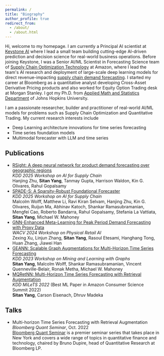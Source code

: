 ```yaml
---
permalink: /
title: "Biography"
author_profile: true
redirect_from: 
  - /about/
  - /about.html
---
```


Hi, welcome to my homepage. I am currently a Principal AI scientist at [Keystone AI](https://www.keystone.ai/) where I lead a small team building cutting-edge AI-driven prediction and decision science for real-world business operations. Before joining Keystone, I was a Senior AI/ML Scientist in Forecasting Science team of [Supply Chain Optimization Technology](https://www.amazon.science/tag/supply-chain-optimization-technologies) at Amazon, where I lead the team's AI research and deployment of large-scale deep learning models for direct revenue-impacting [supply chain demand forecasting](https://www.amazon.science/latest-news/the-history-of-amazons-forecasting-algorithm). I started my career at Bloomberg as a quantitative analyst developing Cross-Asset Derivative Pricing products and also worked for Equity Option Trading desk at Morgan Stanley. I got my Ph.D. from [Applied Math and Statistics Department](https://engineering.jhu.edu/ams/) of Johns Hopkins University. 

I am a passionate researcher, builder and practitioner of real-world AI/ML models for problems such as Supply Chain Optimization and Quantitative Trading. My current research interests include
   - Deep Learning architecture innovations for time series forecasting
   - Time series foundation models
   - Multimodal forecaster with LLM and time series

## Publications
* [RSight: A deep neural network for product demand forecasting over geographic regions](https://openreview.net/forum?id=sQU2q3m2uv) \
*KDD 2025 Workshop on AI for Supply Chain* \
Hanjing Zhu, **Sitan Yang**, Tanmay Gupta, Harrison Waldon, Kin G. Olivares, Rahul Gopalsamy
* [SPADE-S: A Sparsity-Robust Foundational Forecaster](https://arxiv.org/abs/2507.21155) \
*KDD 2025 Workshop on AI for Supply Chain* \
Malcolm Wolff, Matthew Li, Ravi Kiran Selvam, Hanjing Zhu, Kin G. Olivares, Ruijun Ma, Abhinav Katoch, Shankar Ramasubramanian, Mengfei Cao, Roberto Bandarra, Rahul Gopalsamy, Stefania La Vattiata, **Sitan Yang**, Michael W. Mahoney
* [GNN-Enhanced Meta-Learning for Peak Period Demand Forecasting with Proxy Data](https://arxiv.org/abs/2406.16221) \
*WACV 2024 Workshop on Physical Retail AI* \
Zexing Xu, Linjun Zhang, **Sitan Yang**, Rasoul Etesami, Hanghang Tong, Huan Zhang, Jiawei Han
* [GEANN: Scalable Graph Augmentations for Multi-Horizon Time Series Forecasting](https://arxiv.org/abs/2307.03595) \
*KDD 2023 Workshop on Mining and Learning with Graphs* \
**Sitan Yang**, Malcolm Wolff, Shankar Ramasubramanian, Vincent Quenneville-Belair, Ronak Metha, Michael W. Mahoney
* [MQRetNN: Multi-Horizon Time Series Forecasting with Retrieval Augmentation](https://arxiv.org/abs/2207.10517) \
*KDD MiLeTS 2022* (Best ML Paper in Amazon Consumer Science Summit 2022)  \
**Sitan Yang**, Carson Eisenach, Dhruv Madeka

## Talks
* Multi-horizon Time Series Forecasting with Retrieval Augmentation \
*Bloomberg Quant Seminar*, Oct. 2022 \
[Bloomberg Quant Seminar](https://www.bloomberg.com/professional/products/bloomberg-terminal/research/lab/seminar-series/) is a premier seminar series that takes place in New York and covers a wide range of topics in quantitative finance and technology, chaired by Bruno Dupire, head of Quantitative Research at Bloomberg LP.  

